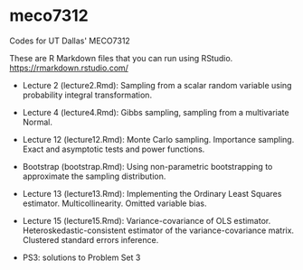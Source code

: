 # meco7312
Codes for UT Dallas' MECO7312

These are R Markdown files that you can run using RStudio. https://rmarkdown.rstudio.com/

* Lecture 2 (lecture2.Rmd): Sampling from a scalar random variable using probability integral transformation.

* Lecture 4 (lecture4.Rmd): Gibbs sampling, sampling from a multivariate Normal.

* Lecture 12 (lecture12.Rmd): Monte Carlo sampling. Importance sampling. Exact and asymptotic tests and power functions.

* Bootstrap (bootstrap.Rmd): Using non-parametric bootstrapping to approximate the sampling distribution.

* Lecture 13 (lecture13.Rmd): Implementing the Ordinary Least Squares estimator. Multicollinearity. Omitted variable bias.

* Lecture 15 (lecture15.Rmd): Variance-covariance of OLS estimator. Heteroskedastic-consistent estimator of the variance-covariance matrix. Clustered standard errors inference.

* PS3: solutions to Problem Set 3

